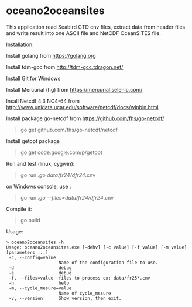 # oceano2oceansites

This application read Seabird CTD cnv files, extract data from header files and write result into one ASCII file and NetCDF OceanSITES file.

Installation:

Install golang from https://golang.org

Install tdm-gcc from http://tdm-gcc.tdragon.net/

Install Git for Windows

Install Mercurial (hg) from https://mercurial.selenic.com/

Insall Netcdf 4.3 NC4-64 from http://www.unidata.ucar.edu/software/netcdf/docs/winbin.html

Install package go-netcdf from https://github.com/fhs/go-netcdf/
> go get github.com/fhs/go-netcdf/netcdf

Install getopt package
> go get code.google.com/p/getopt

Run and test (linux, cygwin):
> go run *.go data/fr24/dfr24*.cnv 

on Windows console, use :
> go run *.go --files=data/fr24/dfr24*.cnv 

Compile it:
> go build

Usage:
```
> oceano2oceansites -h
Usage: oceano2oceansites.exe [-dehv] [-c value] [-f value] [-m value] [parameters ...]
 -c, --config=value
                    Name of the configuration file to use.
 -d                 debug
 -e                 debug
 -f, --files=value  files to process ex: data/fr25*.cnv
 -h                 help
 -m, --cycle_mesure=value
                    Name of cycle_mesure
 -v, --version      Show version, then exit.

```








